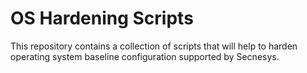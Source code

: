 # OS Hardening Scripts
This repository contains a collection of scripts that will help to harden operating system baseline configuration supported by Secnesys.
